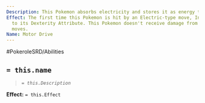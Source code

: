 ```yaml
---
Description: This Pokemon absorbs electricity and stores it as energy to run faster.
Effect: The first time this Pokemon is hit by an Electric-type move, Increase 1 Point
  to its Dexterity Attribute. This Pokemon doesn't receive damage from Electrictype
  moves.
Name: Motor Drive
---
```


#PokeroleSRD/Abilities

## `= this.name`

> *`= this.Description`*

**Effect:** `= this.Effect`